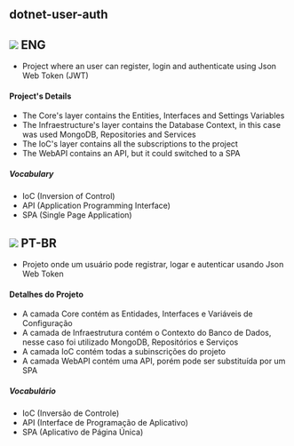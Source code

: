 <h2>dotnet-user-auth</h2>

<h2><img src='https://raw.githubusercontent.com/stevenrskelton/flag-icon/master/png/36/country-4x3/us.png'/> ENG</h2>

-   Project where an user can register, login and authenticate using Json Web Token (JWT)

<h4>Project's Details</h4>

-   The Core's layer contains the Entities, Interfaces and Settings Variables
-   The Infraestructure's layer contains the Database Context, in this case was used MongoDB, Repositories and Services
-   The IoC's layer contains all the subscriptions to the project
-   The WebAPI contains an API, but it could switched to a SPA

<h5>Vocabulary</h5>

-   IoC (Inversion of Control)
-   API (Application Programming Interface)
-   SPA (Single Page Application)

<h2><img src='https://raw.githubusercontent.com/stevenrskelton/flag-icon/master/png/36/country-4x3/br.png'/> PT-BR</h2>

-   Projeto onde um usuário pode registrar, logar e autenticar usando Json Web Token

<h4>Detalhes do Projeto</h4>

-   A camada Core contém as Entidades, Interfaces e Variáveis de Configuração
-   A camada de Infraestrutura contém o Contexto do Banco de Dados, nesse caso foi utilizado MongoDB, Repositórios e Serviços
-   A camada IoC contém todas a subinscrições do projeto
-   A camada WebAPI contém uma API, porém pode ser substituída por um SPA

<h5>Vocabulário</h5>

-   IoC (Inversão de Controle)
-   API (Interface de Programação de Aplicativo)
-   SPA (Aplicativo de Página Única)
